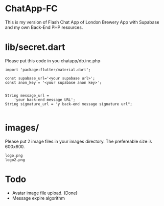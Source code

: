# ChatApp-FC
This is my version of Flash Chat App of London Brewery App with Supabase and my own Back-End PHP resources. 

# lib/secret.dart
Please put this code in you chatapp/db.inc.php

```
import 'package:flutter/material.dart';

const supabase_url='<your supabase url>';
const anon_key = '<your supabase anon key>';


String message_url =
    'your back-end message URL';
String signature_url = "y back-end message signature url";


```

# images/
Please put 2 image files in your images directory. The prefereable size is 600x600.

```
logo.png
logo2.png
```
# Todo
- Avatar image file upload. (Done)
- Message expire algorithm

